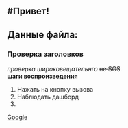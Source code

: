 #Привет!
----

 ## Данные файла: 
 ### Проверка заголовков <br>
*проверка широковещательнго* ~~не SOS~~ <br>
**шаги воспроизведения**  
1. Нажать на кнопку вызова
2. Наблюдать дашборд
3.

[Google](https://www.google.ru "Загуглить") 